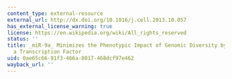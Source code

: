 ```yaml
---
content_type: external-resource
external_url: http://dx.doi.org/10.1016/j.cell.2013.10.057
has_external_license_warning: true
license: https://en.wikipedia.org/wiki/All_rights_reserved
status: ''
title: _miR-9a_ Minimizes the Phenotypic Impact of Genomic Diversity by Buffering
  a Transcription Factor
uid: 0ae65c66-91f3-466a-8017-468dcf97e462
wayback_url: ''
---
```

